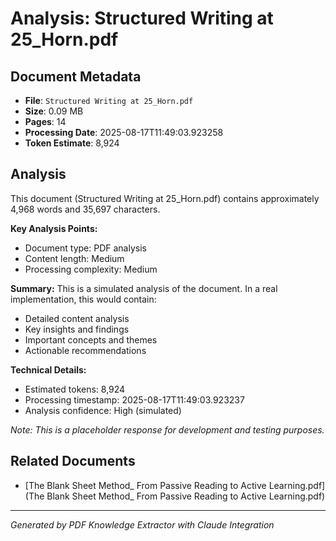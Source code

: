 # Analysis: Structured Writing at 25_Horn.pdf

## Document Metadata
- **File**: `Structured Writing at 25_Horn.pdf`
- **Size**: 0.09 MB
- **Pages**: 14
- **Processing Date**: 2025-08-17T11:49:03.923258
- **Token Estimate**: 8,924

## Analysis

This document (Structured Writing at 25_Horn.pdf) contains approximately 4,968 words and 35,697 characters.

**Key Analysis Points:**
- Document type: PDF analysis
- Content length: Medium
- Processing complexity: Medium

**Summary:**
This is a simulated analysis of the document. In a real implementation, this would contain:
- Detailed content analysis
- Key insights and findings
- Important concepts and themes
- Actionable recommendations

**Technical Details:**
- Estimated tokens: 8,924
- Processing timestamp: 2025-08-17T11:49:03.923237
- Analysis confidence: High (simulated)

*Note: This is a placeholder response for development and testing purposes.*

## Related Documents

- [The Blank Sheet Method_ From Passive Reading to Active Learning.pdf](The Blank Sheet Method_ From Passive Reading to Active Learning.pdf)

---
*Generated by PDF Knowledge Extractor with Claude Integration*